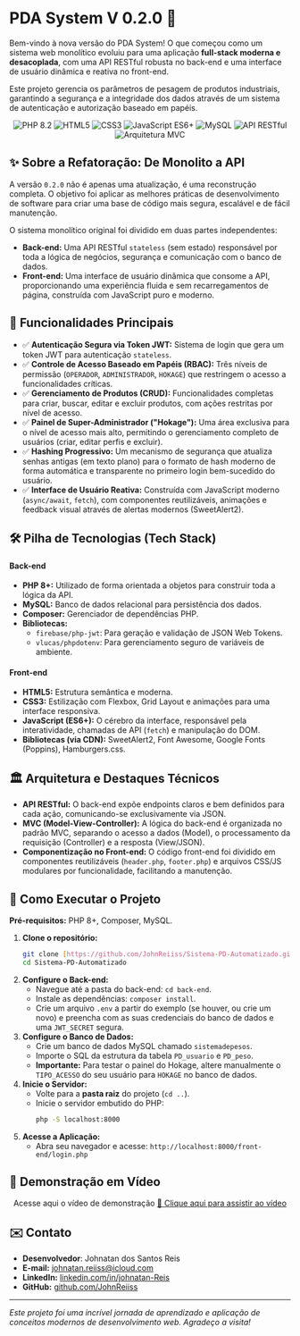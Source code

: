 # PDA System V 0.2.0 🚀

Bem-vindo à nova versão do PDA System! O que começou como um sistema web monolítico evoluiu para uma aplicação **full-stack moderna e desacoplada**, com uma API RESTful robusta no back-end e uma interface de usuário dinâmica e reativa no front-end.

Este projeto gerencia os parâmetros de pesagem de produtos industriais, garantindo a segurança e a integridade dos dados através de um sistema de autenticação e autorização baseado em papéis.

<div align="center">
  <img src="https://img.shields.io/badge/PHP-8.2-777BB4?style=for-the-badge&logo=php&logoColor=white" alt="PHP 8.2">
  <img src="https://img.shields.io/badge/HTML5-E34F26?style=for-the-badge&logo=html5&logoColor=white" alt="HTML5">
  <img src="https://img.shields.io/badge/CSS3-1572B6?style=for-the-badge&logo=css3&logoColor=white" alt="CSS3">
  <img src="https://img.shields.io/badge/JavaScript-ES6+-F7DF1E?style=for-the-badge&logo=javascript&logoColor=black" alt="JavaScript ES6+">
  <img src="https://img.shields.io/badge/MySQL-4479A1?style=for-the-badge&logo=mysql&logoColor=white" alt="MySQL">
  <img src="https://img.shields.io/badge/API-RESTful-orange?style=for-the-badge" alt="API RESTful">
  <img src="https://img.shields.io/badge/Arquitetura-MVC-blueviolet?style=for-the-badge" alt="Arquitetura MVC">
</div>

## ✨ Sobre a Refatoração: De Monolito a API

A versão `0.2.0` não é apenas uma atualização, é uma reconstrução completa. O objetivo foi aplicar as melhores práticas de desenvolvimento de software para criar uma base de código mais segura, escalável e de fácil manutenção.

O sistema monolítico original foi dividido em duas partes independentes:

- **Back-end:** Uma API RESTful `stateless` (sem estado) responsável por toda a lógica de negócios, segurança e comunicação com o banco de dados.
- **Front-end:** Uma interface de usuário dinâmica que consome a API, proporcionando uma experiência fluida e sem recarregamentos de página, construída com JavaScript puro e moderno.

## 🌟 Funcionalidades Principais

- ✅ **Autenticação Segura via Token JWT:** Sistema de login que gera um token JWT para autenticação `stateless`.
- ✅ **Controle de Acesso Baseado em Papéis (RBAC):** Três níveis de permissão (`OPERADOR`, `ADMINISTRADOR`, `HOKAGE`) que restringem o acesso a funcionalidades críticas.
- ✅ **Gerenciamento de Produtos (CRUD):** Funcionalidades completas para criar, buscar, editar e excluir produtos, com ações restritas por nível de acesso.
- ✅ **Painel de Super-Administrador ("Hokage"):** Uma área exclusiva para o nível de acesso mais alto, permitindo o gerenciamento completo de usuários (criar, editar perfis e excluir).
- ✅ **Hashing Progressivo:** Um mecanismo de segurança que atualiza senhas antigas (em texto plano) para o formato de hash moderno de forma automática e transparente no primeiro login bem-sucedido do usuário.
- ✅ **Interface de Usuário Reativa:** Construída com JavaScript moderno (`async/await`, `fetch`), com componentes reutilizáveis, animações e feedback visual através de alertas modernos (SweetAlert2).

## 🛠️ Pilha de Tecnologias (Tech Stack)

#### Back-end

- **PHP 8+:** Utilizado de forma orientada a objetos para construir toda a lógica da API.
- **MySQL:** Banco de dados relacional para persistência dos dados.
- **Composer:** Gerenciador de dependências PHP.
- **Bibliotecas:**
  - `firebase/php-jwt`: Para geração e validação de JSON Web Tokens.
  - `vlucas/phpdotenv`: Para gerenciamento seguro de variáveis de ambiente.

#### Front-end

- **HTML5:** Estrutura semântica e moderna.
- **CSS3:** Estilização com Flexbox, Grid Layout e animações para uma interface responsiva.
- **JavaScript (ES6+):** O cérebro da interface, responsável pela interatividade, chamadas de API (`fetch`) e manipulação do DOM.
- **Bibliotecas (via CDN):** SweetAlert2, Font Awesome, Google Fonts (Poppins), Hamburgers.css.

## 🏛️ Arquitetura e Destaques Técnicos

- **API RESTful:** O back-end expõe endpoints claros e bem definidos para cada ação, comunicando-se exclusivamente via JSON.
- **MVC (Model-View-Controller):** A lógica do back-end é organizada no padrão MVC, separando o acesso a dados (Model), o processamento da requisição (Controller) e a resposta (View/JSON).
- **Componentização no Front-end:** O código front-end foi dividido em componentes reutilizáveis (`header.php`, `footer.php`) e arquivos CSS/JS modulares por funcionalidade, facilitando a manutenção.

## 🚀 Como Executar o Projeto

**Pré-requisitos:** PHP 8+, Composer, MySQL.

1.  **Clone o repositório:**
    ```bash
    git clone [https://github.com/JohnReiiss/Sistema-PD-Automatizado.git](https://github.com/JohnReiiss/Sistema-PD-Automatizado.git)
    cd Sistema-PD-Automatizado
    ```
2.  **Configure o Back-end:**
    - Navegue até a pasta do back-end: `cd back-end`.
    - Instale as dependências: `composer install`.
    - Crie um arquivo `.env` a partir do exemplo (se houver, ou crie um novo) e preencha com as suas credenciais do banco de dados e uma `JWT_SECRET` segura.
3.  **Configure o Banco de Dados:**
    - Crie um banco de dados MySQL chamado `sistemadepesos`.
    - Importe o SQL da estrutura da tabela `PD_usuario` e `PD_peso`.
    - **Importante:** Para testar o painel do Hokage, altere manualmente o `TIPO_ACESSO` do seu usuário para `HOKAGE` no banco de dados.
4.  **Inicie o Servidor:**
    - Volte para a **pasta raiz** do projeto (`cd ..`).
    - Inicie o servidor embutido do PHP:
      ```bash
      php -S localhost:8000
      ```
5.  **Acesse a Aplicação:**
    - Abra seu navegador e acesse: `http://localhost:8000/front-end/login.php`

## 📌 Demonstração em Vídeo

<div align="center"> 
  <p>Acesse aqui o vídeo de demonstração <a href="https://drive.google.com/file/d/17aH50djg6J-NaBjsKa8ifBT-_UGXnuoY/view?usp=sharing">🎥 Clique aqui para assistir ao vídeo</a></p> 
</div>

## ✉️ Contato

- **Desenvolvedor**: Johnatan dos Santos Reis
- **E-mail:** johnatan.reiiss@icloud.com
- **LinkedIn:** [linkedin.com/in/johnatan-Reis](https://www.linkedin.com/in/johnatan-dos-santos-reis-945092b7/)
- **GitHub:** [github.com/JohnReiiss](https://github.com/JohnReiiss)

---

_Este projeto foi uma incrível jornada de aprendizado e aplicação de conceitos modernos de desenvolvimento web. Agradeço a visita!_
